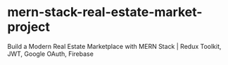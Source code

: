 # mern-stack-real-estate-market-project
Build a Modern Real Estate Marketplace with MERN Stack | Redux Toolkit, JWT, Google OAuth, Firebase
